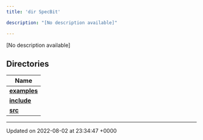 ```yaml
---
title: 'dir SpecBit'

description: "[No description available]"

---
```







[No description available]

## Directories

| Name           |
| -------------- |
| **[examples](/documentation/code/colliderbit_development/files/dir_cc061c10d97e137342b37156734d49fa/#dir-examples)**  |
| **[include](/documentation/code/colliderbit_development/files/dir_3e780b8b8b0b785a128ffd7efbd03579/#dir-include)**  |
| **[src](/documentation/code/colliderbit_development/files/dir_5a8186266a909d0ed6ad73c54fa9897d/#dir-src)**  |






-------------------------------

Updated on 2022-08-02 at 23:34:47 +0000
